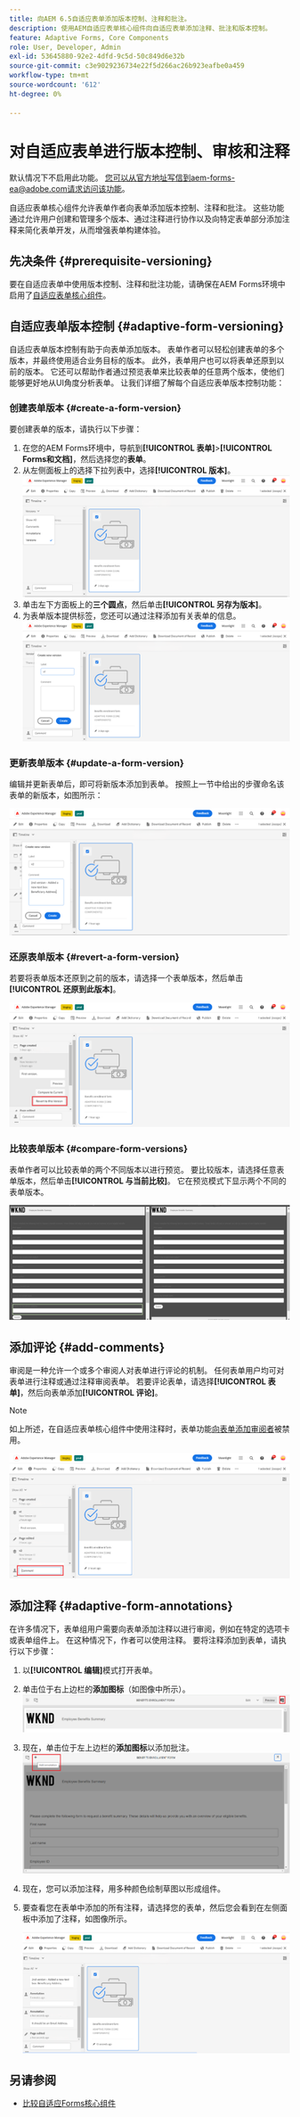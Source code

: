 ```yaml
---
title: 向AEM 6.5自适应表单添加版本控制、注释和批注。
description: 使用AEM自适应表单核心组件向自适应表单添加注释、批注和版本控制。
feature: Adaptive Forms, Core Components
role: User, Developer, Admin
exl-id: 53645880-92e2-4dfd-9c5d-50c849d6e32b
source-git-commit: c3e9029236734e22f5d266ac26b923eafbe0a459
workflow-type: tm+mt
source-wordcount: '612'
ht-degree: 0%

---
```


# 对自适应表单进行版本控制、审核和注释

<span class="preview">默认情况下不启用此功能。 您可以从官方地址写信到aem-forms-ea@adobe.com请求访问该功能。</span>

自适应表单核心组件允许表单作者向表单添加版本控制、注释和批注。 这些功能通过允许用户创建和管理多个版本、通过注释进行协作以及向特定表单部分添加注释来简化表单开发，从而增强表单构建体验。

## 先决条件 {#prerequisite-versioning}

要在自适应表单中使用版本控制、注释和批注功能，请确保在AEM Forms环境中启用了[自适应表单核心组件](/help/forms/using/enable-adaptive-forms-core-components.md)。

## 自适应表单版本控制 {#adaptive-form-versioning}

自适应表单版本控制有助于向表单添加版本。 表单作者可以轻松创建表单的多个版本，并最终使用适合业务目标的版本。 此外，表单用户也可以将表单还原到以前的版本。 它还可以帮助作者通过预览表单来比较表单的任意两个版本，使他们能够更好地从UI角度分析表单。 让我们详细了解每个自适应表单版本控制功能：

### 创建表单版本 {#create-a-form-version}

要创建表单的版本，请执行以下步骤：

1. 在您的AEM Forms环境中，导航到&#x200B;**[!UICONTROL 表单]**>**[!UICONTROL Forms和文档]**，然后选择您的&#x200B;**表单**。
1. 从左侧面板上的选择下拉列表中，选择&#x200B;**[!UICONTROL 版本]**。
   ![选择表单](assets/select-a-form.png)
1. 单击左下方面板上的&#x200B;**三个圆点**，然后单击&#x200B;**[!UICONTROL 另存为版本]**。
1. 为表单版本提供标签，您还可以通过注释添加有关表单的信息。
   ![创建表单版本](assets/create-a-form-version.png)

### 更新表单版本 {#update-a-form-version}

编辑并更新表单后，即可将新版本添加到表单。 按照上一节中给出的步骤命名该表单的新版本，如图所示：

![更新表单版本](assets/update-a-form-version.png)

### 还原表单版本 {#revert-a-form-version}

若要将表单版本还原到之前的版本，请选择一个表单版本，然后单击&#x200B;**[!UICONTROL 还原到此版本]**。

![还原表单版本](assets/revert-form-version.png)

### 比较表单版本 {#compare-form-versions}

表单作者可以比较表单的两个不同版本以进行预览。 要比较版本，请选择任意表单版本，然后单击&#x200B;**[!UICONTROL 与当前比较]**。 它在预览模式下显示两个不同的表单版本。

![比较表单版本](assets/compare-form-versions.png)

## 添加评论 {#add-comments}

审阅是一种允许一个或多个审阅人对表单进行评论的机制。 任何表单用户均可对表单进行注释或通过注释审阅表单。 若要评论表单，请选择&#x200B;**[!UICONTROL 表单]**，然后向表单添加&#x200B;**[!UICONTROL 评论]**。

>[!NOTE]
> 如上所述，在自适应表单核心组件中使用注释时，表单功能[向表单添加审阅者](/help/forms/using/create-reviews-forms.md)被禁用。


![在表单上添加评论](assets/form-comments.png)

## 添加注释 {#adaptive-form-annotations}

在许多情况下，表单组用户需要向表单添加注释以进行审阅，例如在特定的选项卡或表单组件上。 在这种情况下，作者可以使用注释。
要将注释添加到表单，请执行以下步骤：

1. 以&#x200B;**[!UICONTROL 编辑]**&#x200B;模式打开表单。

1. 单击位于右上边栏的&#x200B;**添加图标**（如图像中所示）。
   ![批注](assets/annotation.png)

1. 现在，单击位于左上边栏的&#x200B;**添加图标**&#x200B;以添加批注。
   ![添加批注](assets/add-annotation.png)

1. 现在，您可以添加注释，用多种颜色绘制草图以形成组件。

1. 要查看您在表单中添加的所有注释，请选择您的表单，然后您会看到在左侧面板中添加了注释，如图像所示。

   ![查看已添加批注](assets/see-annotations.png)

## 另请参阅

* [比较自适应Forms核心组件](/help/forms/using/compare-forms-core-components.md)
